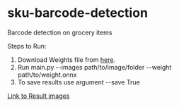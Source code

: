 # sku-barcode-detection
Barcode detection on grocery items

Steps to Run:

1. Download Weights file from [here](https://drive.google.com/file/d/12c1y4Rav5_Qi1VnHc8lMH8MriKjsUvQ9/view?usp=sharing).
2. Run main.py --images path/to/image/folder --weight path/to/weight.onnx
3. To save results use argument --save True

[Link to Result images](https://drive.google.com/drive/folders/1RJzk1vweJnjmk7jmZ_ovHw6IQKaY296k?usp=sharing)
